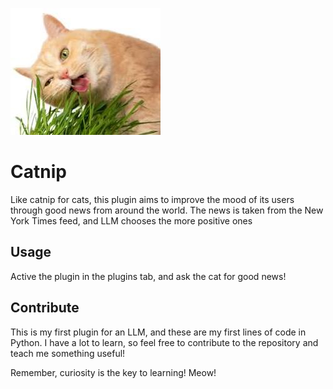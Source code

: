![catnip](https://github.com/DevPres/catnip/blob/main/catnip.jpeg)

# Catnip

<!-- [![awesome plugin](https://custom-icon-badges.demolab.com/static/v1?label=&message=awesome+plugin&color=383938&style=for-the-badge&logo=cheshire_cat_ai)](https://)   -->


Like catnip for cats, this plugin aims to improve the mood of its users through good news from around the world. The news is taken from the New York Times feed, and LLM chooses the more positive ones

## Usage

Active the plugin in the plugins tab, and ask the cat for good news!

## Contribute

This is my first plugin for an LLM, and these are my first lines of code in Python. I have a lot to learn, so feel free to contribute to the repository and teach me something useful!

Remember, curiosity is the key to learning! Meow!
